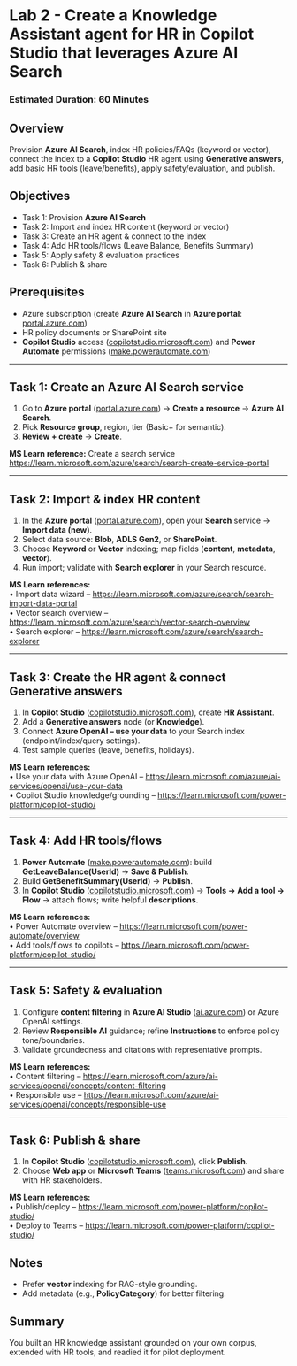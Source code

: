 # Lab 2 - Create a Knowledge Assistant agent for HR in Copilot Studio that leverages Azure AI Search

### Estimated Duration: 60 Minutes

## Overview
Provision **Azure AI Search**, index HR policies/FAQs (keyword or vector), connect the index to a **Copilot Studio** HR agent using **Generative answers**, add basic HR tools (leave/benefits), apply safety/evaluation, and publish.

## Objectives
- Task 1: Provision **Azure AI Search**  
- Task 2: Import and index HR content (keyword or vector)  
- Task 3: Create an HR agent & connect to the index  
- Task 4: Add HR tools/flows (Leave Balance, Benefits Summary)  
- Task 5: Apply safety & evaluation practices  
- Task 6: Publish & share

## Prerequisites
- Azure subscription (create **Azure AI Search** in **Azure portal**: [portal.azure.com](https://portal.azure.com/))  
- HR policy documents or SharePoint site  
- **Copilot Studio** access ([copilotstudio.microsoft.com](https://copilotstudio.microsoft.com/)) and **Power Automate** permissions ([make.powerautomate.com](https://make.powerautomate.com/))

---

## Task 1: Create an Azure AI Search service
1. Go to **Azure portal** ([portal.azure.com](https://portal.azure.com/)) → **Create a resource** → **Azure AI Search**.  
2. Pick **Resource group**, region, tier (Basic+ for semantic).  
3. **Review + create** → **Create**.

**MS Learn reference:** Create a search service  
https://learn.microsoft.com/azure/search/search-create-service-portal

---

## Task 2: Import & index HR content
1. In the **Azure portal** ([portal.azure.com](https://portal.azure.com/)), open your **Search** service → **Import data (new)**.  
2. Select data source: **Blob**, **ADLS Gen2**, or **SharePoint**.  
3. Choose **Keyword** or **Vector** indexing; map fields (**content**, **metadata**, **vector**).  
4. Run import; validate with **Search explorer** in your Search resource.

**MS Learn references:**  
• Import data wizard – https://learn.microsoft.com/azure/search/search-import-data-portal  
• Vector search overview – https://learn.microsoft.com/azure/search/vector-search-overview  
• Search explorer – https://learn.microsoft.com/azure/search/search-explorer

---

## Task 3: Create the HR agent & connect Generative answers
1. In **Copilot Studio** ([copilotstudio.microsoft.com](https://copilotstudio.microsoft.com/)), create **HR Assistant**.  
2. Add a **Generative answers** node (or **Knowledge**).  
3. Connect **Azure OpenAI – use your data** to your Search index (endpoint/index/query settings).  
4. Test sample queries (leave, benefits, holidays).

**MS Learn references:**  
• Use your data with Azure OpenAI – https://learn.microsoft.com/azure/ai-services/openai/use-your-data  
• Copilot Studio knowledge/grounding – https://learn.microsoft.com/power-platform/copilot-studio/

---

## Task 4: Add HR tools/flows
1. **Power Automate** ([make.powerautomate.com](https://make.powerautomate.com/)): build **GetLeaveBalance(UserId)** → **Save & Publish**.  
2. Build **GetBenefitSummary(UserId)** → **Publish**.  
3. In **Copilot Studio** ([copilotstudio.microsoft.com](https://copilotstudio.microsoft.com/)) → **Tools → Add a tool → Flow** → attach flows; write helpful **descriptions**.

**MS Learn references:**  
• Power Automate overview – https://learn.microsoft.com/power-automate/overview  
• Add tools/flows to copilots – https://learn.microsoft.com/power-platform/copilot-studio/

---

## Task 5: Safety & evaluation
1. Configure **content filtering** in **Azure AI Studio** ([ai.azure.com](https://ai.azure.com/)) or Azure OpenAI settings.  
2. Review **Responsible AI** guidance; refine **Instructions** to enforce policy tone/boundaries.  
3. Validate groundedness and citations with representative prompts.

**MS Learn references:**  
• Content filtering – https://learn.microsoft.com/azure/ai-services/openai/concepts/content-filtering  
• Responsible use – https://learn.microsoft.com/azure/ai-services/openai/concepts/responsible-use

---

## Task 6: Publish & share
1. In **Copilot Studio** ([copilotstudio.microsoft.com](https://copilotstudio.microsoft.com/)), click **Publish**.  
2. Choose **Web app** or **Microsoft Teams** ([teams.microsoft.com](https://teams.microsoft.com/)) and share with HR stakeholders.

**MS Learn references:**  
• Publish/deploy – https://learn.microsoft.com/power-platform/copilot-studio/  
• Deploy to Teams – https://learn.microsoft.com/power-platform/copilot-studio/

## Notes
- Prefer **vector** indexing for RAG-style grounding.  
- Add metadata (e.g., **PolicyCategory**) for better filtering.

<validation step="lab2-validate-hr-assistant" />

## Summary
You built an HR knowledge assistant grounded on your own corpus, extended with HR tools, and readied it for pilot deployment.
